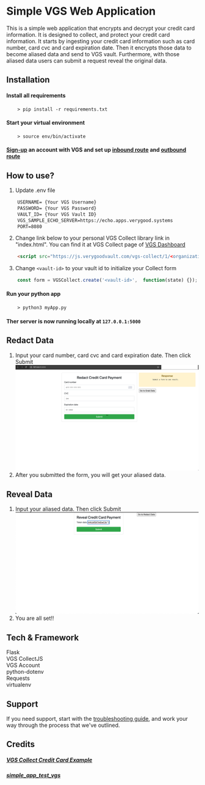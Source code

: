 # Simple VGS Web Application 

This is a simple web application that encrypts and decrypt your credit card information. It is designed to collect, and protect your credit card information. It starts by ingesting your credit card information such as card number, card cvc and card expiration date. Then it encrypts those data to become aliased data and send to VGS vault. Furthermore, with those aliased data users can submit a request reveal the original data.
## Installation
#### Install all requirements
```
    > pip install -r requirements.txt
```
#### Start your virtual environment
```
    > source env/bin/activate
```
#### [Sign-up] an account with VGS and set up [inbound route] and [outbound route]

## How to use?

1. Update .env file
```
    USERNAME= {Your VGS Username}
    PASSWORD= {Your VGS Password}
    VAULT_ID= {Your VGS Vault ID}
    VGS_SAMPLE_ECHO_SERVER=https://echo.apps.verygood.systems
    PORT=8080
```
2. Change link below to your personal VGS Collect library link in "index.html". You can find it at VGS Collect page of [VGS Dashboard](https://dashboard.verygoodsecurity.com/)

```html
    <script src="https://js.verygoodvault.com/vgs-collect/1/<organization-id>.js"></script>
```
3. Change `<vault-id>` to your vault id to initialize your Collect form

```javascript
    const form = VGSCollect.create('<vault-id>',  function(state) {});
```
#### Run your python app
```
    > python3 myApp.py
```

#### Ther server is now running locally at `127.0.0.1:5000`

## Redact Data
1. Input your card number, card cvc and card expiration date. Then click Submit
![front page](image/frontpage.png)
2. After you submitted the form, you will get your aliased data.
## Reveal Data
1. Input your aliased data. Then click Submit
![grab data](image/grabdata.png)
2. You are all set!!
## Tech & Framework
Flask <br>
VGS CollectJS <br>
VGS Account <br>
python-dotenv <br>
Requests <br>
virtualenv <br>
## Support

If you need support, start with the [troubleshooting guide],
and work your way through the process that we've outlined.

## Credits

##### [VGS Collect Credit Card Example]

##### [simple_app_test_vgs] 

[inbound route]: https://www.verygoodsecurity.com/docs/guides/inbound-connection
[outbound route]: https://www.verygoodsecurity.com/docs/guides/outbound-connection
[Sign-up]: https://www.verygoodsecurity.com/
[Not Sure]: https://www.verygoodsecurity.com/docs/overview
[VGS Collect Credit Card Example]: https://github.com/verygoodsecurity/vgs-collect-examples/tree/master/examples/credit-card-example
[troubleshooting guide]: https://www.verygoodsecurity.com/docs/faq
[simple_app_test_vgs]: https://github.com/Stepan-VGS/simple_app_test_vgs
